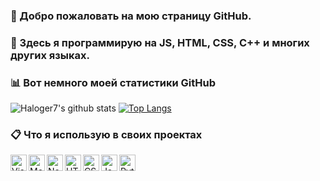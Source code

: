 ### 👋 Добро пожаловать на мою страницу GitHub.

### 💠 Здесь я программирую на JS, HTML, CSS, C++ и многих других языках.

### 📊 Вот немного моей статистики GitHub
![Haloger7's github stats](https://github-readme-stats.vercel.app/api?username=Haloger7&show_icons=true&theme=gruvbox) [![Top Langs](https://github-readme-stats.vercel.app/api/top-langs/?username=Haloger7&show_icons=true&theme=gruvbox&layout=compact)](https://github.com/anuraghazra/github-readme-stats)

### 📋 Что я использую в своих проектах
<img align="left" alt="Visual Studio Code" width="26px" src="https://external-content.duckduckgo.com/iu/?u=https%3A%2F%2Fupload.wikimedia.org%2Fwikipedia%2Fcommons%2Fthumb%2F9%2F9a%2FVisual_Studio_Code_1.35_icon.svg%2F1200px-Visual_Studio_Code_1.35_icon.svg.png&f=1&nofb=1" />
<img align="left" alt="MongoDB" width="26px" src="https://cdn.discordapp.com/emojis/773899035039367201.png" />
<img align="left" alt="NodeJS" width="26px" src="https://external-content.duckduckgo.com/iu/?u=https%3A%2F%2Fwww.alwaysdata.com%2Fstatic%2Fimg%2Ftechnologies%2Flanguages%2Fnodejs.png&f=1&nofb=1" />
<img align="left" alt="HTML" width="26px" src="https://external-content.duckduckgo.com/iu/?u=http%3A%2F%2Fwww.w3.org%2Fhtml%2Flogo%2Fdownloads%2FHTML5_Logo_512.png&f=1&nofb=1" />
<img align="left" alt="CSS" width="26px" src="https://external-content.duckduckgo.com/iu/?u=http%3A%2F%2Fopencode.us%2Fwp-content%2Fuploads%2F2013%2F10%2Fcss3_logo.png&f=1&nofb=1" />
<img align="left" alt="JavaSctipt" width="26px" src="https://external-content.duckduckgo.com/iu/?u=https%3A%2F%2Fupload.wikimedia.org%2Fwikipedia%2Fcommons%2Fthumb%2Fb%2Fb6%2FBadge_js-strict.svg%2F739px-Badge_js-strict.svg.png&f=1&nofb=1" /> 
<img align="left" alt="Python" width="26px" src="https://external-content.duckduckgo.com/iu/?u=https%3A%2F%2Fupload.wikimedia.org%2Fwikipedia%2Fcommons%2Fthumb%2Fc%2Fc3%2FPython-logo-notext.svg%2F1200px-Python-logo-notext.svg.png&f=1&nofb=1" />
